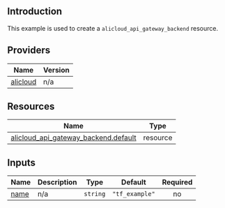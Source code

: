 <!-- BEGIN_TF_DOCS -->
## Introduction

This example is used to create a `alicloud_api_gateway_backend` resource.

## Providers

| Name | Version |
|------|---------|
| <a name="provider_alicloud"></a> [alicloud](#provider\_alicloud) | n/a |

## Resources

| Name | Type |
|------|------|
| [alicloud_api_gateway_backend.default](https://registry.terraform.io/providers/aliyun/alicloud/latest/docs/resources/api_gateway_backend) | resource |

## Inputs

| Name | Description | Type | Default | Required |
|------|-------------|------|---------|:--------:|
| <a name="input_name"></a> [name](#input\_name) | n/a | `string` | `"tf_example"` | no |
<!-- END_TF_DOCS -->    